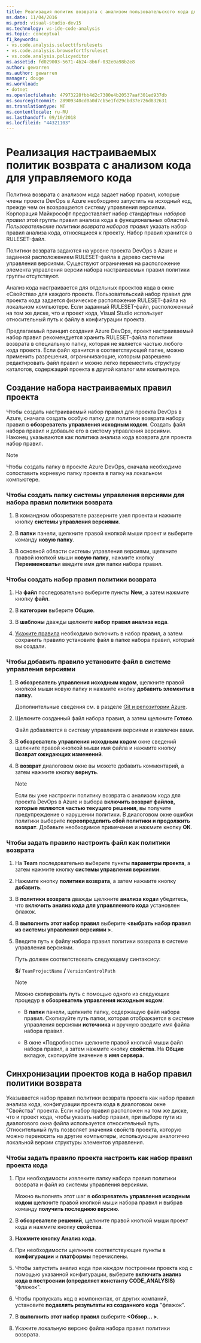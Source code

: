 ```yaml
---
title: Реализация политик возврата с анализом пользовательского кода для управляемого кода в Visual Studio
ms.date: 11/04/2016
ms.prod: visual-studio-dev15
ms.technology: vs-ide-code-analysis
ms.topic: conceptual
f1_keywords:
- vs.code.analysis.selecttfsrulesets
- vs.code.analysis.browsefortfsruleset
- vs.code.analysis.policyeditor
ms.assetid: fd029003-5671-4b24-8b6f-032e0a98b2e8
author: gewarren
ms.author: gewarren
manager: douge
ms.workload:
- dotnet
ms.openlocfilehash: 47973228fbb4d2c7380e4b20537aaf301ed937db
ms.sourcegitcommit: 28909340cd0a0d7cb5e1fd29cbd37e726d832631
ms.translationtype: MT
ms.contentlocale: ru-RU
ms.lasthandoff: 09/10/2018
ms.locfileid: "44321103"
---
```

# <a name="implement-custom-code-analysis-check-in-policies-for-managed-code"></a>Реализация настраиваемых политик возврата с анализом кода для управляемого кода

Политика возврата с анализом кода задает набор правил, которые члены проекта DevOps в Azure необходимо запустить на исходный код, прежде чем он возвращается систему управления версиями. Корпорация Майкрософт предоставляет набор стандартных *наборов правил* этой группы правил анализа кода в функциональных областей. *Пользовательские политики возврата наборов правил* указать набор правил анализа кода, относящиеся к проекту. Набор правил хранится в RULESET-файл.

Политики возврата задаются на уровне проекта DevOps в Azure и заданной расположением RULESET-файла в дерево системы управления версиями. Существуют ограничения на расположение элемента управления версии набора настраиваемых правил политики группы отсутствуют.

Анализ кода настраивается для отдельных проектов кода в окне «Свойства» для каждого проекта. Пользовательский набор правил для проекта кода задается физическое расположение RULESET-файла на локальном компьютере. Если заданный RULESET-файл, расположенный на том же диске, что и проект кода, Visual Studio использует относительный путь к файлу в конфигурации проекта.

Предлагаемый принцип создания Azure DevOps, проект настраиваемый набор правил рекомендуется хранить RULESET-файла политики возврата в специальную папку, которая не является частью любого кода проекта. Если файл хранится в соответствующей папке, можно применить разрешения, ограничивающие, которым разрешено редактировать файл правил и можно легко переместить структуру каталогов, содержащий проекта в другой каталог или компьютера.

## <a name="create-the-project-custom-check-in-rule-set"></a>Создание набора настраиваемых правил проекта

Чтобы создать настраиваемый набор правил для проекта DevOps в Azure, сначала создать особую папку для политики возврата набору правил в **обозреватель управления исходным кодом**. Создать файл набора правил и добавьте его в систему управления версиями. Наконец указываются как политика анализа кода возврата для проекта набор правил.

> [!NOTE]
> Чтобы создать папку в проекте Azure DevOps, сначала необходимо сопоставить корневую папку проекта в папку на локальном компьютере.

### <a name="to-create-the-version-control-folder-for-the-check-in-policy-rule-set"></a>Чтобы создать папку системы управления версиями для набора правил политики возврата

1. В командном обозревателе разверните узел проекта и нажмите кнопку **системы управления версиями**.

2. В **папки** панели, щелкните правой кнопкой мыши проект и выберите команду **новую папку**.

3. В основной области системы управления версиями, щелкните правой кнопкой мыши **новую папку**, нажмите кнопку **Переименовать**и введите имя для папки набора правил.

### <a name="to-create-the-check-in-policy-rule-set"></a>Чтобы создать набор правил политики возврата

1. На **файл** последовательно выберите пункты **New**, а затем нажмите кнопку **файл**.

2. В **категории** выберите **Общие**.

3. В **шаблоны** дважды щелкните **набор правил анализа кода**.

4. [Укажите правила](../code-quality/how-to-create-a-custom-rule-set.md) необходимо включить в набор правил, а затем сохранить правило установите файл в папке набора правил, который вы создали.

### <a name="to-add-the-rule-set-file-to-version-control"></a>Чтобы добавить правило установите файл в системе управления версиями

1. В **обозреватель управления исходным кодом**, щелкните правой кнопкой мыши новую папку и нажмите кнопку **добавить элементы в папку**.

     Дополнительные сведения см. в разделе [Git и репозитории Azure](/azure/devops/repos/git/overview?view=vsts).

2. Щелкните созданный файл набора правил, а затем щелкните **Готово**.

     Файл добавляется в систему управления версиями и извлечен вами.

3. В **обозреватель управления исходным кодом** окне сведений щелкните правой кнопкой мыши имя файла и нажмите кнопку **Возврат ожидающих изменений**.

4. В **возврат** диалоговом окне вы можете добавить комментарий, а затем нажмите кнопку **вернуть**.

    > [!NOTE]
    > Если вы уже настроили политику возврата с анализом кода для проекта DevOps в Azure и выбора **включить возврат файлов, которые являются частью текущего решения**, вы получите предупреждение о нарушении политики. В диалоговом окне ошибки политики выберите **переопределить сбой политики и продолжить возврат**. Добавьте необходимое примечание и нажмите кнопку **ОК**.

### <a name="to-specify-the-rule-set-file-as-the-check-in-policy"></a>Чтобы задать правило настроить файл как политики возврата

1. На **Team** последовательно выберите пункты **параметры проекта**, а затем нажмите кнопку **системы управления версиями**.

2. Нажмите кнопку **политики возврата**, а затем нажмите кнопку **добавить**.

3. В **политики возврата** дважды щелкните **анализа кода**и убедитесь, что **включить анализ кода для управляемого кода** установлен флажок.

4. В **выполнить этот набор правил** выберите  **\<выбрать набор правил из системы управления версиями >**.

5. Введите путь к файлу набора правил политики возврата в системе управления версиями.

     Путь должен соответствовать следующему синтаксису:

     **$/** `TeamProjectName` **/** `VersionControlPath`

    > [!NOTE]
    > Можно скопировать путь с помощью одного из следующих процедур в **обозреватель управления исходным кодом**:

    - В **папки** панели, щелкните папку, содержащую файл набора правил. Скопируйте путь папки, которая отображается в системе управления версиями **источника** и вручную введите имя файла набора правил.

    - В окне «Подробности» щелкните правой кнопкой мыши файл набора правил, а затем нажмите кнопку **свойства**. На **Общие** вкладке, скопируйте значение в **имя сервера**.

## <a name="synchronize-code-projects-to-the-check-in-policy-rule-set"></a>Синхронизации проектов кода в набор правил политики возврата

Указывается набор правил политики возврата проекта как набор правил анализа кода, конфигурации проекта кода в диалоговом окне "Свойства" проекта. Если набор правил расположен на том же диске, что и проект кода, чтобы указать набор правил, при выборе пути из диалогового окна файла используется относительный путь. Относительный путь позволяет значения свойств проекта, которую можно переносить на другие компьютеры, использующие аналогично локальной версии структуры элементов управления.

### <a name="to-specify-a-project-rule-set-as-the-rule-set-of-a-code-project"></a>Чтобы задать правило проекта настроить как набор правил проекта кода

1. При необходимости извлеките папку набора правил политики возврата и файл из системы управления версиями.

   Можно выполнять этот шаг в **обозреватель управления исходным кодом** щелкните правой кнопкой мыши набора правил и выбрав команду **получить последнюю версию**.

2. В **обозревателе решений**, щелкните правой кнопкой мыши проект кода и нажмите кнопку **свойства**.

3. **Нажмите кнопку Анализ кода**.

4. При необходимости щелкните соответствующие пункты в **конфигурации** и **платформы** перечислены.

5. Чтобы запустить анализ кода при каждом построении проекта код с помощью указанной конфигурации, выберите **включить анализ кода в построении (определяет константу CODE_ANALYSIS)** "флажок".

6. Чтобы пропускать код в компонентах, от других компаний, установите **подавлять результаты из созданного кода** "флажок".

7. В **выполнить этот набор правил** выберите  **\<Обзор... >**.

8. Укажите локальную версию файла набора правил политики возврата.